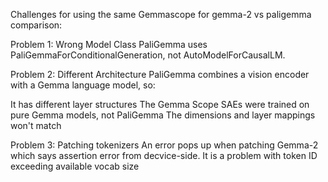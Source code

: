 Challenges for using the same Gemmascope for gemma-2 vs paligemma comparison: 

Problem 1: Wrong Model Class
PaliGemma uses PaliGemmaForConditionalGeneration, not AutoModelForCausalLM.

Problem 2: Different Architecture
PaliGemma combines a vision encoder with a Gemma language model, so:

It has different layer structures
The Gemma Scope SAEs were trained on pure Gemma models, not PaliGemma
The dimensions and layer mappings won't match

Problem 3: Patching tokenizers
An error pops up when patching Gemma-2 which says assertion error from decvice-side. It is a problem with token ID exceeding available vocab size
